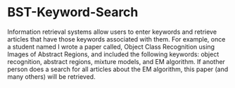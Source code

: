 # BST-Keyword-Search
Information retrieval systems allow users to enter keywords and retrieve articles that have those keywords associated with them.
For example, once a student named I wrote a paper called, Object Class Recognition using Images of Abstract Regions, and included the following keywords: object recognition, abstract regions, mixture models, and EM algorithm. If another person does a search for all articles about the EM algorithm, this paper (and many others) will be retrieved.
